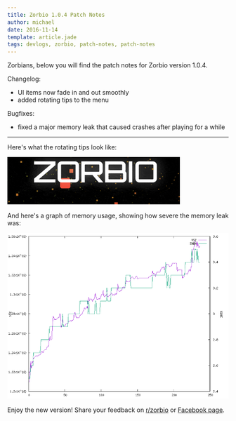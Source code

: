 ```yaml
---
title: Zorbio 1.0.4 Patch Notes
author: michael
date: 2016-11-14
template: article.jade
tags: devlogs, zorbio, patch-notes, patch-notes
---
```


Zorbians, below you will find the patch notes for Zorbio version 1.0.4.

Changelog:

 - UI items now fade in and out smoothly
 - added rotating tips to the menu

Bugfixes:

 - fixed a major memory leak that caused crashes after playing for a while


---

Here's what the rotating tips look like:

![rotating tips gif](tips.gif)

And here's a graph of memory usage, showing how severe the memory leak was:

![memory leak graph](mem-leak-graph.png)

Enjoy the new version!  Share your feedback on
[r/zorbio](https://reddit.com/r/zorbio) or [Facebook
page](https://facebook.com/zorbio).
